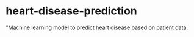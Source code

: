 # heart-disease-prediction
 "Machine learning model to predict heart disease based on patient data.
